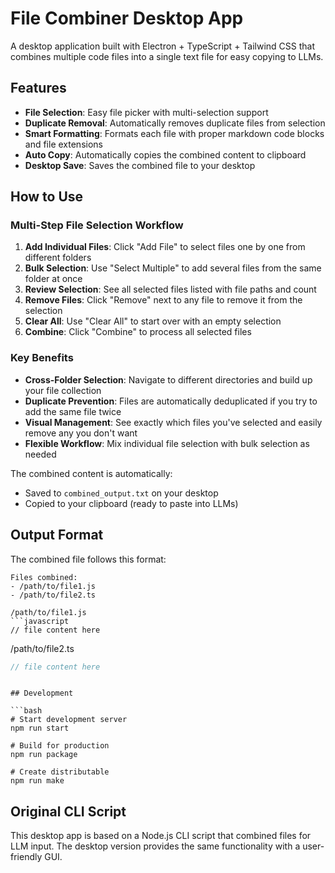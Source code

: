 # File Combiner Desktop App

A desktop application built with Electron + TypeScript + Tailwind CSS that combines multiple code files into a single text file for easy copying to LLMs.

## Features

- **File Selection**: Easy file picker with multi-selection support
- **Duplicate Removal**: Automatically removes duplicate files from selection
- **Smart Formatting**: Formats each file with proper markdown code blocks and file extensions
- **Auto Copy**: Automatically copies the combined content to clipboard
- **Desktop Save**: Saves the combined file to your desktop

## How to Use

### Multi-Step File Selection Workflow

1. **Add Individual Files**: Click "Add File" to select files one by one from different folders
2. **Bulk Selection**: Use "Select Multiple" to add several files from the same folder at once
3. **Review Selection**: See all selected files listed with file paths and count
4. **Remove Files**: Click "Remove" next to any file to remove it from the selection
5. **Clear All**: Use "Clear All" to start over with an empty selection
6. **Combine**: Click "Combine" to process all selected files

### Key Benefits

- **Cross-Folder Selection**: Navigate to different directories and build up your file collection
- **Duplicate Prevention**: Files are automatically deduplicated if you try to add the same file twice
- **Visual Management**: See exactly which files you've selected and easily remove any you don't want
- **Flexible Workflow**: Mix individual file selection with bulk selection as needed

The combined content is automatically:

- Saved to `combined_output.txt` on your desktop
- Copied to your clipboard (ready to paste into LLMs)

## Output Format

The combined file follows this format:

````
Files combined:
- /path/to/file1.js
- /path/to/file2.ts

/path/to/file1.js
```javascript
// file content here
````

/path/to/file2.ts

```typescript
// file content here
```

````

## Development

```bash
# Start development server
npm run start

# Build for production
npm run package

# Create distributable
npm run make
````

## Original CLI Script

This desktop app is based on a Node.js CLI script that combined files for LLM input. The desktop version provides the same functionality with a user-friendly GUI.
